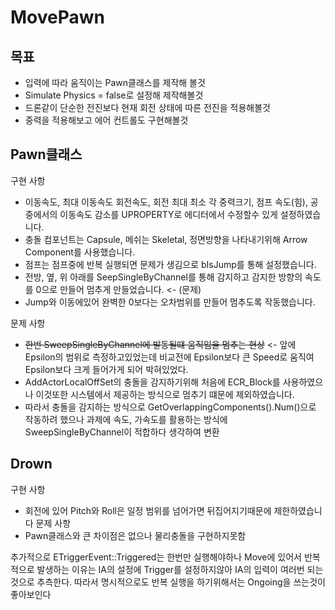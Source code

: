 # MovePawn
## 목표
-  입력에 따라 움직이는 Pawn클래스를 제작해 볼것
-  Simulate Physics = false로 설정해 제작해볼것
-  드론같이 단순한 전진보다 현재 회전 상태에 따른 전진을 적용해볼것
-  중력을 적용해보고 에어 컨트롤도 구현해볼것

## Pawn클래스
구현 사항
-  이동속도, 최대 이동속도 회전속도, 회전 최대 최소 각 중력크기, 점프 속도(힘), 공중에서의 이동속도 감소를 UPROPERTY로 에디터에서 수정할수 있게 설정하였습니다.
-  충돌 컴포넌트는 Capsule, 메쉬는 Skeletal, 정면방향을 나타내기위해 Arrow Component를 사용했습니다.
-  점프는 점프중에 반복 실행되면 문제가 생김으로 bIsJump를 통해 설정했습니다.
-  전방, 옆, 위 아래를 SeepSingleByChannel를 통해 감지하고 감지한 방향의 속도를 0으로 만들어 멈추게 만들었습니다. <- (문제)
-  Jump와 이동에있어 완벽한 0보다는 오차범위를 만들어 멈추도록 작동했습니다.

문제 사항
-  ~~한번 SweepSingleByChannel에 발동될떄 움직임을 멈추는 현상~~ <- 앞에 Epsilon의 범위로 측정하고있었는데 비교전에 Epsilon보다 큰 Speed로 움직여 Epsilon보다 크게 들어가게 되어 박혀있었다.
-  AddActorLocalOffSet의 충돌을 감지하기위해 처음에 ECR_Block를 사용하였으나 이것또한 시스템에서 제공하는 방식으로 멈추기 떄문에 제외하였습니다.
-  따라서 충돌을 감지하는 방식으로 GetOverlappingComponents().Num()으로 작동하려 했으나 과제에 속도, 가속도를 활용하는 방식에 SweepSingleByChannel이 적합하다 생각하여 변환

## Drown
구현 사항
-  회전에 있어 Pitch와 Roll은 일정 범위를 넘어가면 뒤집어지기때문에 제한하였습니다
문제 사항
-  Pawn클래스와 큰 차이점은 없으나 물리충돌을 구현하지못함

추가적으로 ETriggerEvent::Triggered는 한번만 실행해야하나 Move에 있어서 반복적으로 발생하는 이유는 IA의 설정에 Trigger를 설정하지않아 IA의 입력이 여러번 되는것으로 추측한다. 따라서 명시적으로도 반복 실행을 하기위해서는 Ongoing을 쓰는것이 좋아보인다
